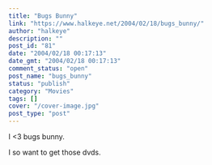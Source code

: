 ```yaml
---
title: "Bugs Bunny"
link: "https://www.halkeye.net/2004/02/18/bugs_bunny/"
author: "halkeye"
description: ""
post_id: "81"
date: "2004/02/18 00:17:13"
date_gmt: "2004/02/18 00:17:13"
comment_status: "open"
post_name: "bugs_bunny"
status: "publish"
category: "Movies"
tags: []
cover: "/cover-image.jpg"
post_type: "post"
---
```


I <3 bugs bunny.

I so want to get those dvds.